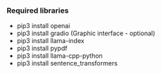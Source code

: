 ### Required libraries
* pip3 install openai
* pip3 install gradio (Graphic interface - optional)
* pip3 install llama-index
* pip3 install pypdf
* pip3 install llama-cpp-python
* pip3 install sentence_transformers